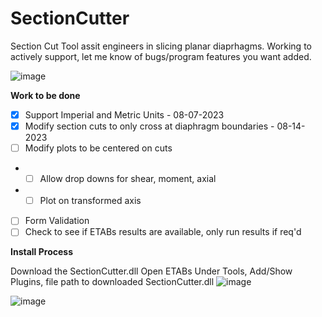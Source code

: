 # SectionCutter

Section Cut Tool assit engineers in slicing planar diaprhagms. Working to actively support, let me know of bugs/program features you want added.

![image](https://github.com/retug/SectionCutter/assets/45467091/0468ba99-8522-447b-9961-20aa44df3fba)


**Work to be done**

- [x] Support Imperial and Metric Units - 08-07-2023
- [x] Modify section cuts to only cross at diaphragm boundaries - 08-14-2023
- [ ] Modify plots to be centered on cuts
- - [ ] Allow drop downs for shear, moment, axial
- - [ ] Plot on transformed axis      
- [ ] Form Validation
- [ ] Check to see if ETABs results are available, only run results if req'd

**Install Process**

Download the SectionCutter.dll
Open ETABs
Under Tools, Add/Show Plugins, file path to  downloaded SectionCutter.dll
![image](https://github.com/retug/SectionCutter/assets/45467091/2054b04f-a7f1-4f8d-a402-a446f094960d)

![image](https://github.com/retug/SectionCutter/assets/45467091/b7a3a272-10cf-4abf-8db4-292460e2459c)



